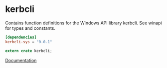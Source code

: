 # kerbcli #
Contains function definitions for the Windows API library kerbcli. See winapi for types and constants.

```toml
[dependencies]
kerbcli-sys = "0.0.1"
```

```rust
extern crate kerbcli;
```

[Documentation](https://retep998.github.io/doc/kerbcli/)
